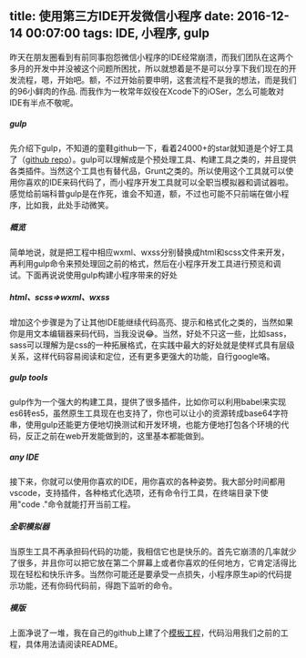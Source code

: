 title: 使用第三方IDE开发微信小程序
date: 2016-12-14 00:07:00
tags: IDE, 小程序, gulp
---


昨天在朋友圈看到有前同事抱怨微信小程序的IDE经常崩溃，而我们团队在这两个多月的开发中并没被这个问题所困扰，所以就想着是不是可以分享下我们现在的开发流程，嗯，开始吧。额，不过开始前要申明，这套流程不是我的想法，而是我们的96小鲜肉的作品. 而我作为一枚常年奴役在Xcode下的iOSer，怎么可能敢对IDE有半点不敬呢。

<!--more-->

##### gulp 
先介绍下gulp，不知道的童鞋github一下，看着24000+的star就知道是个好工具了（[github repo](https://github.com/gulpjs/gulp)）。gulp可以理解成是个预处理工具、构建工具之类的，并且提供各类插件。当然这个工具也有替代品，Grunt之类的。所以使用这个工具就可以使用你喜欢的IDE来码代码了，而小程序开发工具就可以全职当模拟器和调试器啦。感觉给前端科普gulp是在作死，谁会不知道，额，不过也可能不只前端在做小程序，比如我，此处手动微笑。

##### 概览
简单地说，就是把工程中相应wxml、wxss分别替换成html和scss文件来开发，再利用gulp命令来预处理回之前的格式，然后在小程序开发工具进行预览和调试。下面再说说使用gulp构建小程序带来的好处

##### html、scss=>wxml、wxss 
增加这个步骤是为了让其他IDE能继续代码高亮、提示和格式化之类的，当然如果你是用文本编辑器来码代码，当我没说😂。当然，好处不只这一些，比如sass，sass可以理解为是css的一种拓展格式，在实践中最大的好处就是使样式具有层级关系，这样代码容易阅读和定位，还有更多更强大的功能，自行google咯。

##### gulp tools
gulp作为一个强大的构建工具，提供了很多插件，比如你可以利用babel来实现es6转es5，虽然原生工具现在也支持了，你也可以让小的资源转成base64字符串，使用gulp还能更方便地切换测试和开发环境，也能方便地打包各个环境的代码，反正之前在web开发能做到的，这里基本都能做到。

##### any IDE
接下来，你就可以使用你喜欢的IDE，用你喜欢的各种姿势。我大部分时间都用vscode，支持插件，各种格式化选项，还有命令行工具，在终端目录下使用"code ."命令就能打开当前工程。

##### 全职模拟器
当原生工具不再承担码代码的功能，我相信它也是快乐的。首先它崩溃的几率就少了很多，并且你可以把它放在第二个屏幕上或者你喜欢的任何地方，它肯定活得比现在轻松和快乐许多。当然你可能还是要承受一点损失，小程序原生api的代码提示功能，还有你码代码前，得跑下监听的命令。

##### 模版
上面净说了一堆，我在自己的github上建了个[模板工程](https://github.com/PointerTan/MINA-Gulp-Template)，代码沿用我们之前的工程，具体用法请阅读README。

